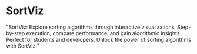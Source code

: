 # SortViz
"SortViz: Explore sorting algorithms through interactive visualizations. Step-by-step execution, compare performance, and gain algorithmic insights. Perfect for students and developers. Unlock the power of sorting algorithms with SortViz!"

